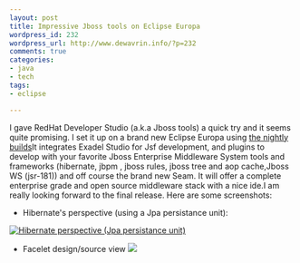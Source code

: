 ```yaml
--- 
layout: post
title: Impressive Jboss tools on Eclipse Europa
wordpress_id: 232
wordpress_url: http://www.dewavrin.info/?p=232
comments: true
categories: 
- java
- tech
tags:
- eclipse

---
```

I gave RedHat Developer Studio (a.k.a Jboss tools)  a quick try and it seems quite promising. I set it up on a brand new Eclipse Europa using [the nightly builds](http://download.jboss.org/jbosstools/builds/nightly/ "Jboss nightly builds")It integrates Exadel Studio for Jsf development, and plugins to develop with your favorite Jboss Enterprise Middleware System  tools and frameworks (hibernate, jbpm , jboss rules, jboss tree and aop cache,Jboss WS (jsr-181)) and off course the brand new Seam. It will offer a complete enterprise grade and open source middleware stack with a nice ide.I am really looking forward to the final release.
Here are some screenshots:

- Hibernate's perspective (using a Jpa persistance unit):

[![Hibernate perspective (Jpa persistance unit)](http://www.dewavrin.info/images/custom/rhds-hibernate.JPG "Hibernate perspective (Jpa persistance unit)")](http://www.dewavrin.info/images/custom/rhds-hibernate.JPG)

- Facelet design/source view
[![](http://www.dewavrin.info/images/custom/jsf_facelets_visual.JPG)](http://www.dewavrin.info/images/custom/jsf_facelets_visual.JPG "Exadel")
